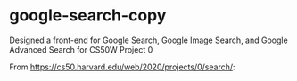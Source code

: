 # google-search-copy
Designed a front-end for Google Search, Google Image Search, and Google Advanced Search for CS50W Project 0

From https://cs50.harvard.edu/web/2020/projects/0/search/:
